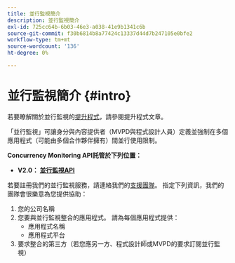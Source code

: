 ```yaml
---
title: 並行監視簡介
description: 並行監視簡介
exl-id: 725cc64b-6b03-46e3-a038-41e9b1341c6b
source-git-commit: f30b6814b8a77424c13337d44d7b247105e0bfe2
workflow-type: tm+mt
source-wordcount: '136'
ht-degree: 0%

---
```


# 並行監視簡介 {#intro}

若要瞭解關於並行監視的[提升程式](/help/concurrency-monitoring/cm-escalation-procedures.md)，請參閱提升程式文章。

「並行監視」可讓身分與內容提供者（MVPD與程式設計人員）定義並強制在多個應用程式（可能由多個合作夥伴擁有）間並行使用限制。

**Concurrency Monitoring API託管於下列位置：**

* **V2.0： [並行監視API](http://docs.adobeptime.io/cm-api-v2/)**

若要註冊我們的並行監視服務，請連絡我們的[支援團隊](mailto:tve-support@adobe.com)。 指定下列資訊，我們的團隊會很樂意為您提供協助：

1. 您的公司名稱
1. 您要與並行監視整合的應用程式。 請為每個應用程式提供：
   * 應用程式名稱
   * 應用程式平台
1. 要求整合的第三方（若您應另一方、程式設計師或MVPD的要求訂閱並行監視）
